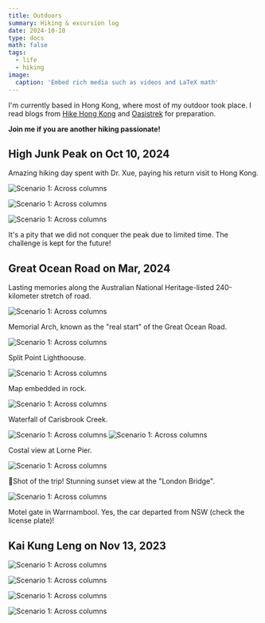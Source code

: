 ```yaml
---
title: Outdoors
summary: Hiking & excursion log
date: 2024-10-10
type: docs
math: false
tags:
  - life
  - hiking
image:
  caption: 'Embed rich media such as videos and LaTeX math'
---
```


I'm currently based in Hong Kong, where most of my outdoor took place. I read blogs from [Hike Hong Kong](https://hikehk.com/) and [Oasistrek](https://www.oasistrek.com/) for preparation.

**Join me if you are another hiking passionate!**

## High Junk Peak on Oct 10, 2024

Amazing hiking day spent with Dr. Xue, paying his return visit to Hong Kong.

![Scenario 1: Across columns](hjp1.png)

![Scenario 1: Across columns](hjp2.png)

![Scenario 1: Across columns](hjp3.png)

It's a pity that we did not conquer the peak due to limited time. The challenge is kept for the future!

## Great Ocean Road on Mar, 2024

Lasting memories along the Australian National Heritage-listed 240-kilometer stretch of road.

![Scenario 1: Across columns](gor1.png)

Memorial Arch, known as the "real start" of the Great Ocean Road.

![Scenario 1: Across columns](gor2.png)

Split Point Lighthoouse.

![Scenario 1: Across columns](gor3.png)

Map embedded in rock.

![Scenario 1: Across columns](gor4.png)

Waterfall of Carisbrook Creek.

![Scenario 1: Across columns](gor5.png)
![Scenario 1: Across columns](gor6.png)

Costal view at Lorne Pier.

![Scenario 1: Across columns](gorY.png)

📸Shot of the trip! Stunning sunset view at the "London Bridge".

![Scenario 1: Across columns](gorX.png)

Motel gate in Warrnambool. Yes, the car departed from NSW (check the license plate)!

## Kai Kung Leng on Nov 13, 2023

![Scenario 1: Across columns](kkl1.png)

![Scenario 1: Across columns](kkl2.png)

![Scenario 1: Across columns](kkl3.png)

![Scenario 1: Across columns](kkl4.png)